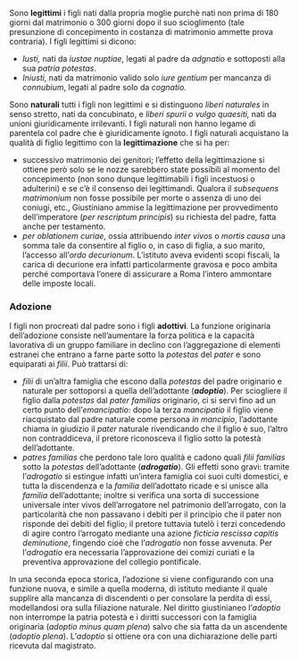Sono **legittimi** i figli nati dalla propria moglie purchè nati non prima di 180 giorni dal matrimonio o 300 giorni dopo il suo scioglimento (tale presunzione di concepimento in costanza di matrimonio ammette prova contraria). I figli legittimi si dicono:
- _Iusti,_ nati da _iustae nuptiae_, legati al padre da _adgnatio_ e sottoposti alla sua _patria potestas_.
- _Iniusti,_ nati da matrimonio valido solo _iure gentium_ per mancanza di _connubium_, legati al padre solo da _cognatio._

Sono **naturali** tutti i figli non legittimi e si distinguono _liberi naturales_ in senso stretto, nati da concubinato, e _liberi spurii o vulgo quaesiti,_ nati da unioni giuridicamente irrilevanti. I figli naturali non hanno legame di parentela col padre che è giuridicamente ignoto.
I figli naturali acquistano la qualità di figlio legittimo con la **legittimazione** che si ha per:
- successivo matrimonio dei genitori; l’effetto della legittimazione si ottiene però solo se le nozze sarebbero state possibili al momento del concepimento (non sono dunque legittimabili i figli incestuosi o adulterini) e se c’è il consenso dei legittimandi. Qualora il _subsequens matrimonium_ non fosse possibile per morte o assenza di uno dei coniugi, etc., Giustiniano ammise la legittimazione per provvedimento dell’imperatore (_per rescriptum principis_) su richiesta del padre, fatta anche per testamento.
- _per oblationem curiae_, ossia attribuendo _inter vivos_ o _mortis causa_ una somma tale da consentire al figlio o, in caso di figlia, a suo marito, l’accesso all’_ordo decurionum_. L’istituto aveva evidenti scopi fiscali, la carica di decurione era infatti particolarmente gravosa e poco ambita perché comportava l’onere di assicurare a Roma l’intero ammontare delle imposte locali.

### Adozione
I figli non procreati dal padre sono i figli **adottivi**.
La funzione originaria dell’adozione consiste nell’aumentare la forza politica e la capacità lavorativa di un gruppo familiare in declino con l’aggregazione di elementi estranei che entrano a farne parte sotto la _potestas_ del _pater_ e sono equiparati ai _filii_. Può trattarsi di:
- _filii_ di un’altra famiglia che escono dalla _potestas_ del padre originario e naturale per sottoporsi a quella dell’adottante (**_adoptio_**).
  Per sciogliere il figlio dalla _potestas_ dal _pater familias_ originario, ci si servì fino ad un certo punto dell’_emancipatio_: dopo la terza _mancipatio_ il figlio viene riacquistato dal padre naturale come persona _in mancipio_, l’adottante chiama in giudizio il _pater_ naturale rivendicando che il figlio è suo, l’altro non contraddiceva, il pretore riconosceva il figlio sotto la potestà dell’adottante.
- _patres familias_ che perdono tale loro qualità e cadono quali _filii familias_ sotto la _potestas_ dell’adottante (**_adrogatio_**). Gli effetti sono gravi: tramite l’_adrogatio_ si estingue infatti un’intera famiglia coi suoi culti domestici, e tutta la discendenza e la _familia_ dell’adottato ricade e si unisce alla _familia_ dell’adottante; inoltre si verifica una sorta di successione universale inter vivos dell’arrogatore nel patrimonio dell’arrogato, con la particolarità che non passavano i debiti per il principio che il pater non risponde dei debiti del figlio; il pretore tuttavia tutelò i terzi concedendo di agire contro l’arrogato mediante una azione _ficticia rescissa capitis deminutione_, fingendo cioè che l’_adrogatio_ non fosse avvenuta. Per l’_adrogatio_ era necessaria l’approvazione dei comizi curiati e la preventiva approvazione del collegio pontificale.

In una seconda epoca storica, l’adozione si viene configurando con una funzione nuova, e simile a quella moderna, di istituto mediante il quale supplire alla mancanza di discendenti o per consolare la perdita di essi, modellandosi ora sulla filiazione naturale. Nel diritto giustinianeo l’_adoptio_ non interrompe la patria potestà e i diritti successori con la famiglia originaria (_adoptio minus quam plena_) salvo che sia fatta da un ascendente (_adoptio plena_). L’_adoptio_ si ottiene ora con una dichiarazione delle parti ricevuta dal magistrato.